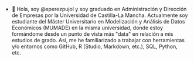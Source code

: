 - 👋 Hola, soy @sperezpujol y soy graduado en Administración y Dirección de Empresas por la Universidad de Castilla-La Mancha. Actualmente soy estudiante del Máster Universitario en Modelización y Análisis de Datos Económicos (MUMADE) en la misma universidad, donde estoy formándome desde un punto de vista más "data" en relación a mis estudios de grado. Así, me he familiarizado a trabajar con herramientas y/o entornos como GitHub, R (Studio, Markdown, etc.), SQL, Python, etc.

<!---
sperezpujol/sperezpujol is a ✨ special ✨ repository because its `README.md` (this file) appears on your GitHub profile.
You can click the Preview link to take a look at your changes.
--->
